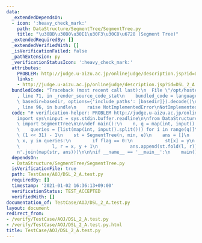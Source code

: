 ```yaml
---
data:
  _extendedDependsOn:
  - icon: ':heavy_check_mark:'
    path: DataStructure/SegmentTree/SegmentTree.py
    title: "\u30BB\u30B0\u30E1\u30F3\u30C8\u6728 (Segment Tree)"
  _extendedRequiredBy: []
  _extendedVerifiedWith: []
  _isVerificationFailed: false
  _pathExtension: py
  _verificationStatusIcon: ':heavy_check_mark:'
  attributes:
    PROBLEM: http://judge.u-aizu.ac.jp/onlinejudge/description.jsp?id=DSL_2_A
    links:
    - http://judge.u-aizu.ac.jp/onlinejudge/description.jsp?id=DSL_2_A
  bundledCode: "Traceback (most recent call last):\n  File \"/opt/hostedtoolcache/Python/3.9.1/x64/lib/python3.9/site-packages/onlinejudge_verify/documentation/build.py\"\
    , line 71, in _render_source_code_stat\n    bundled_code = language.bundle(stat.path,\
    \ basedir=basedir, options={'include_paths': [basedir]}).decode()\n  File \"/opt/hostedtoolcache/Python/3.9.1/x64/lib/python3.9/site-packages/onlinejudge_verify/languages/python.py\"\
    , line 96, in bundle\n    raise NotImplementedError\nNotImplementedError\n"
  code: "# verification-helper: PROBLEM http://judge.u-aizu.ac.jp/onlinejudge/description.jsp?id=DSL_2_A\n\
    import sys\ninput = sys.stdin.buffer.readline\n\nfrom DataStructure.SegmentTree.SegmentTree\
    \ import SegmentTree\n\n\ndef main():\n    n, q = map(int, input().split())\n\
    \    queries = [list(map(int, input().split())) for i in range(q)]\n\n    e =\
    \ (1 << 31) - 1\n    st = SegmentTree(n, min, e)\n    ans = []\n    for flag,\
    \ x, y in queries:\n        if flag == 0:\n            st[x] = y\n        else:\n\
    \            l, r = x, y + 1\n            ans.append(st.fold(l, r))\n\n    print('\\\
    n'.join(map(str, ans)))\n\n\nif __name__ == '__main__':\n    main()\n"
  dependsOn:
  - DataStructure/SegmentTree/SegmentTree.py
  isVerificationFile: true
  path: TestCase/AOJ/DSL_2_A.test.py
  requiredBy: []
  timestamp: '2021-01-02 16:36:13+09:00'
  verificationStatus: TEST_ACCEPTED
  verifiedWith: []
documentation_of: TestCase/AOJ/DSL_2_A.test.py
layout: document
redirect_from:
- /verify/TestCase/AOJ/DSL_2_A.test.py
- /verify/TestCase/AOJ/DSL_2_A.test.py.html
title: TestCase/AOJ/DSL_2_A.test.py
---
```

